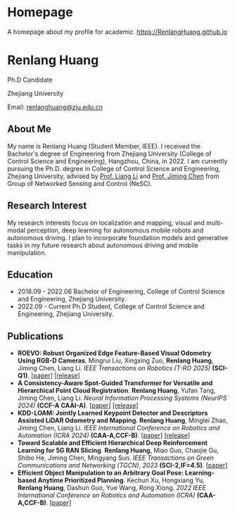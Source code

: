 # Homepage

A homepage about my profile for academic.
https://RenlangHuang.github.io


# Renlang Huang
Ph.D Candidate

Zhejiang University

Email: renlanghuang@zju.edu.cn

## About Me
My name is Renlang Huang (Student Member, IEEE). I received the Bachelor's degree of Engineering from Zhejiang University (College of Control Science and Engineering), Hangzhou, China, in 2022. I am currently pursuing the Ph.D. degree in College of Control Science and Engineering, Zhejiang University, advised by [Prof. Liang Li](https://person.zju.edu.cn/LiangLi) and [Prof. Jiming Chen](https://person.zju.edu.cn/jmchen) from Group of Networked Sensing and Control (NeSC).

## Research Interest
My research interests focus on localization and mapping, visual and multi-modal perception, deep learning for autonomous mobile robots and autonomous driving.
I plan to incorporate foundation models and generative tasks in my future research about autonomous driving and mobile manipulation.

## Education
- 2018.09 - 2022.06 Bachelor of Engineering, College of Control Science and Engineering, Zhejiang University.
- 2022.09 - Current Ph.D Student, College of Control Science and Engineering, Zhejiang University.

## Publications
- **ROEVO: Robust Organized Edge Feature-Based Visual Odometry Using RGB-D Cameras**. Mingrui Liu, Xingxing Zuo, **Renlang Huang**, Jiming Chen, Liang Li. *IEEE Transactions on Robotics (T-RO 2025)* **(SCI-Q1)**. [[paper]](https://ieeexplore.ieee.org/document/11112654) [\[release\]](https://github.com/liumingrui814/ROEVO)
- **A Consistency-Aware Spot-Guided Transformer for Versatile and Hierarchical Point Cloud Registration**. **Renlang Huang**, Yufan Tang, Jiming Chen, Liang Li. *Neural Information Processing Systems (NeurIPS 2024)* **(CCF-A CAAI-A)**. [[paper]](https://arxiv.org/abs/2410.10295) [\[release\]](https://github.com/RenlangHuang/CAST)
- **KDD-LOAM: Jointly Learned Keypoint Detector and Descriptors Assisted LiDAR Odometry and Mapping**. **Renlang Huang**, Minglei Zhao, Jiming Chen, Liang Li. *IEEE International Conference on Robotics and Automation (ICRA 2024)* **(CAA-A,CCF-B)**. [[paper]](https://arxiv.org/abs/2309.15394) [\[release\]](https://github.com/RenlangHuang/KDD-LOAM)
- **Toward Scalable and Efficient Hierarchical Deep Reinforcement Learning for 5G RAN Slicing**. **Renlang Huang**, Miao Guo, Chaojie Gu, Shibo He, Jiming Chen, Mingyang Sun. *IEEE Transactions on Green Communications and Networking (TGCN), 2023* **(SCI-2,IF=4.5)**. [\[paper\]](https://ieeexplore.ieee.org/document/10183779)
- **Efficient Object Manipulation to an Arbitrary Goal Pose: Learning-based Anytime Prioritized Planning**. Kechun Xu, Hongxiang Yu, **Renlang Huang**, Dashun Guo, Yue Wang, Rong Xiong. *2022 IEEE International Conference on Robotics and Automation (ICRA)* **(CAA-A,CCF-B)**. [\[paper\]](10.1109/ICRA46639.2022.9811547)

